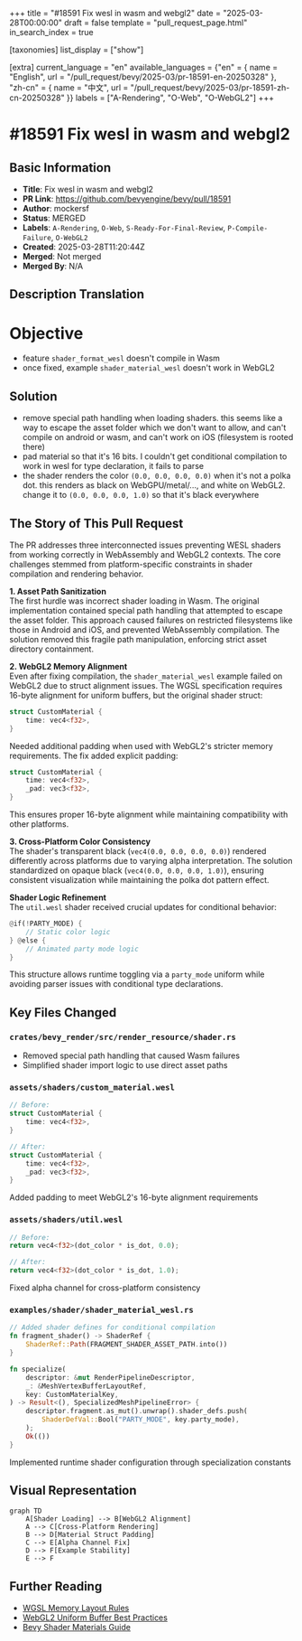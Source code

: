 +++
title = "#18591 Fix wesl in wasm and webgl2"
date = "2025-03-28T00:00:00"
draft = false
template = "pull_request_page.html"
in_search_index = true

[taxonomies]
list_display = ["show"]

[extra]
current_language = "en"
available_languages = {"en" = { name = "English", url = "/pull_request/bevy/2025-03/pr-18591-en-20250328" }, "zh-cn" = { name = "中文", url = "/pull_request/bevy/2025-03/pr-18591-zh-cn-20250328" }}
labels = ["A-Rendering", "O-Web", "O-WebGL2"]
+++

# #18591 Fix wesl in wasm and webgl2

## Basic Information
- **Title**: Fix wesl in wasm and webgl2
- **PR Link**: https://github.com/bevyengine/bevy/pull/18591
- **Author**: mockersf
- **Status**: MERGED
- **Labels**: `A-Rendering`, `O-Web`, `S-Ready-For-Final-Review`, `P-Compile-Failure`, `O-WebGL2`
- **Created**: 2025-03-28T11:20:44Z
- **Merged**: Not merged
- **Merged By**: N/A

## Description Translation
# Objective

- feature `shader_format_wesl` doesn't compile in Wasm
- once fixed, example `shader_material_wesl` doesn't work in WebGL2

## Solution

- remove special path handling when loading shaders. this seems like a way to escape the asset folder which we don't want to allow, and can't compile on android or wasm, and can't work on iOS (filesystem is rooted there)
- pad material so that it's 16 bits. I couldn't get conditional compilation to work in wesl for type declaration, it fails to parse
- the shader renders the color `(0.0, 0.0, 0.0, 0.0)` when it's not a polka dot. this renders as black on WebGPU/metal/..., and white on WebGL2. change it to `(0.0, 0.0, 0.0, 1.0)` so that it's black everywhere

## The Story of This Pull Request

The PR addresses three interconnected issues preventing WESL shaders from working correctly in WebAssembly and WebGL2 contexts. The core challenges stemmed from platform-specific constraints in shader compilation and rendering behavior.

**1. Asset Path Sanitization**  
The first hurdle was incorrect shader loading in Wasm. The original implementation contained special path handling that attempted to escape the asset folder. This approach caused failures on restricted filesystems like those in Android and iOS, and prevented WebAssembly compilation. The solution removed this fragile path manipulation, enforcing strict asset directory containment.

**2. WebGL2 Memory Alignment**  
Even after fixing compilation, the `shader_material_wesl` example failed on WebGL2 due to struct alignment issues. The WGSL specification requires 16-byte alignment for uniform buffers, but the original shader struct:

```rust
struct CustomMaterial {
    time: vec4<f32>,
}
```

Needed additional padding when used with WebGL2's stricter memory requirements. The fix added explicit padding:

```rust
struct CustomMaterial {
    time: vec4<f32>,
    _pad: vec3<f32>,
}
```

This ensures proper 16-byte alignment while maintaining compatibility with other platforms.

**3. Cross-Platform Color Consistency**  
The shader's transparent black (`vec4(0.0, 0.0, 0.0, 0.0)`) rendered differently across platforms due to varying alpha interpretation. The solution standardized on opaque black (`vec4(0.0, 0.0, 0.0, 1.0)`), ensuring consistent visualization while maintaining the polka dot pattern effect.

**Shader Logic Refinement**  
The `util.wesl` shader received crucial updates for conditional behavior:

```rust
@if(!PARTY_MODE) {
    // Static color logic
} @else { 
    // Animated party mode logic
}
```

This structure allows runtime toggling via a `party_mode` uniform while avoiding parser issues with conditional type declarations.

## Key Files Changed

### `crates/bevy_render/src/render_resource/shader.rs`
- Removed special path handling that caused Wasm failures
- Simplified shader import logic to use direct asset paths

### `assets/shaders/custom_material.wesl`
```rust
// Before:
struct CustomMaterial {
    time: vec4<f32>,
}

// After:
struct CustomMaterial {
    time: vec4<f32>,
    _pad: vec3<f32>,
}
```
Added padding to meet WebGL2's 16-byte alignment requirements

### `assets/shaders/util.wesl`
```rust
// Before:
return vec4<f32>(dot_color * is_dot, 0.0);

// After: 
return vec4<f32>(dot_color * is_dot, 1.0);
```
Fixed alpha channel for cross-platform consistency

### `examples/shader/shader_material_wesl.rs`
```rust
// Added shader defines for conditional compilation
fn fragment_shader() -> ShaderRef {
    ShaderRef::Path(FRAGMENT_SHADER_ASSET_PATH.into())
}

fn specialize(
    descriptor: &mut RenderPipelineDescriptor,
    _: &MeshVertexBufferLayoutRef,
    key: CustomMaterialKey,
) -> Result<(), SpecializedMeshPipelineError> {
    descriptor.fragment.as_mut().unwrap().shader_defs.push(
        ShaderDefVal::Bool("PARTY_MODE", key.party_mode),
    );
    Ok(())
}
```
Implemented runtime shader configuration through specialization constants

## Visual Representation

```mermaid
graph TD
    A[Shader Loading] --> B[WebGL2 Alignment]
    A --> C[Cross-Platform Rendering]
    B --> D[Material Struct Padding]
    C --> E[Alpha Channel Fix]
    D --> F[Example Stability]
    E --> F
```

## Further Reading
- [WGSL Memory Layout Rules](https://www.w3.org/TR/WGSL/#memory-layout)
- [WebGL2 Uniform Buffer Best Practices](https://developer.mozilla.org/en-US/docs/Web/API/WebGL2RenderingContext/uniform)
- [Bevy Shader Materials Guide](https://bevyengine.org/learn/book/getting-started/shaders/)